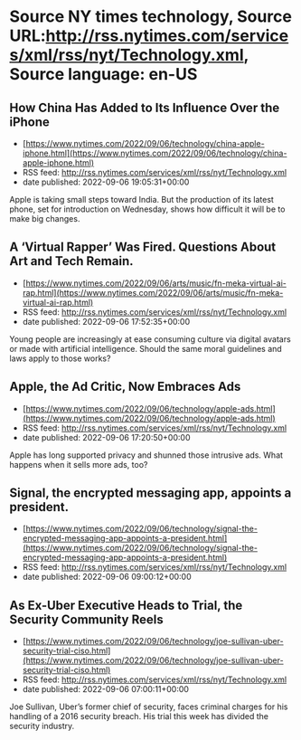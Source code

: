 # Source NY times technology, Source URL:http://rss.nytimes.com/services/xml/rss/nyt/Technology.xml, Source language: en-US

## How China Has Added to Its Influence Over the iPhone
 - [https://www.nytimes.com/2022/09/06/technology/china-apple-iphone.html](https://www.nytimes.com/2022/09/06/technology/china-apple-iphone.html)
 - RSS feed: http://rss.nytimes.com/services/xml/rss/nyt/Technology.xml
 - date published: 2022-09-06 19:05:31+00:00

Apple is taking small steps toward India. But the production of its latest phone, set for introduction on Wednesday, shows how difficult it will be to make big changes.

## A ‘Virtual Rapper’ Was Fired. Questions About Art and Tech Remain.
 - [https://www.nytimes.com/2022/09/06/arts/music/fn-meka-virtual-ai-rap.html](https://www.nytimes.com/2022/09/06/arts/music/fn-meka-virtual-ai-rap.html)
 - RSS feed: http://rss.nytimes.com/services/xml/rss/nyt/Technology.xml
 - date published: 2022-09-06 17:52:35+00:00

Young people are increasingly at ease consuming culture via digital avatars or made with artificial intelligence. Should the same moral guidelines and laws apply to those works?

## Apple, the Ad Critic, Now Embraces Ads
 - [https://www.nytimes.com/2022/09/06/technology/apple-ads.html](https://www.nytimes.com/2022/09/06/technology/apple-ads.html)
 - RSS feed: http://rss.nytimes.com/services/xml/rss/nyt/Technology.xml
 - date published: 2022-09-06 17:20:50+00:00

Apple has long supported privacy and shunned those intrusive ads. What happens when it sells more ads, too?

## Signal, the encrypted messaging app, appoints a president.
 - [https://www.nytimes.com/2022/09/06/technology/signal-the-encrypted-messaging-app-appoints-a-president.html](https://www.nytimes.com/2022/09/06/technology/signal-the-encrypted-messaging-app-appoints-a-president.html)
 - RSS feed: http://rss.nytimes.com/services/xml/rss/nyt/Technology.xml
 - date published: 2022-09-06 09:00:12+00:00



## As Ex-Uber Executive Heads to Trial, the Security Community Reels
 - [https://www.nytimes.com/2022/09/06/technology/joe-sullivan-uber-security-trial-ciso.html](https://www.nytimes.com/2022/09/06/technology/joe-sullivan-uber-security-trial-ciso.html)
 - RSS feed: http://rss.nytimes.com/services/xml/rss/nyt/Technology.xml
 - date published: 2022-09-06 07:00:11+00:00

Joe Sullivan, Uber’s former chief of security, faces criminal charges for his handling of a 2016 security breach. His trial this week has divided the security industry.
